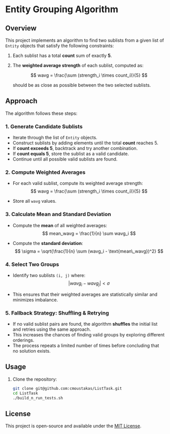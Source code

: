 # Entity Grouping Algorithm

## Overview
This project implements an algorithm to find two sublists from a given list of `Entity` objects that satisfy the following constraints:

1. Each sublist has a total **count** sum of exactly **5**.
2. The **weighted average strength** of each sublist, computed as:

   $$
   wavg = \frac{\sum (strength_i \times count_i)}{5} 
   $$
   
   should be as close as possible between the two selected sublists.

## Approach
The algorithm follows these steps:

### 1. Generate Candidate Sublists
- Iterate through the list of `Entity` objects.
- Construct sublists by adding elements until the total **count** reaches 5.
- If **count exceeds 5**, backtrack and try another combination.
- If **count equals 5**, store the sublist as a valid candidate.
- Continue until all possible valid sublists are found.

### 2. Compute Weighted Averages
- For each valid sublist, compute its weighted average strength:
  $$
  wavg = \frac{\sum (strength_i \times count_i)}{5}
  $$

- Store all `wavg` values.

### 3. Calculate Mean and Standard Deviation
- Compute the **mean** of all weighted averages:
  $$
  mean_wavg = \frac{1}{n} \sum wavg_i
  $$

- Compute the **standard deviation**:
  $$
  \sigma = \sqrt{\frac{1}{n} \sum (wavg_i - \text{mean\_wavg})^2}
  $$

### 4. Select Two Groups
- Identify two sublists `(i, j)` where:
  $$
  |wavg_i - wavg_j| < \sigma
  $$
  
- This ensures that their weighted averages are statistically similar and minimizes imbalance.

### 5. Fallback Strategy: Shuffling & Retrying
- If no valid sublist pairs are found, the algorithm **shuffles** the initial list and retries using the same approach.
- This increases the chances of finding valid groups by exploring different orderings.
- The process repeats a limited number of times before concluding that no solution exists.

## Usage
1. Clone the repository:
   ```sh
   git clone git@github.com:cmoustakas/ListTask.git
   cd ListTask
   ./build_n_run_tests.sh
   ```
## License
This project is open-source and available under the [MIT License](LICENSE).


